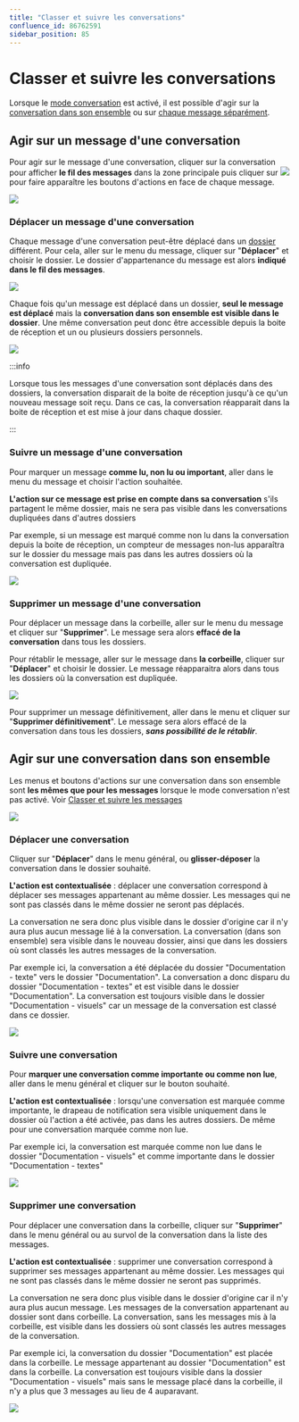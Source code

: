 ```yaml
---
title: "Classer et suivre les conversations"
confluence_id: 86762591
sidebar_position: 85
---
```

# Classer et suivre les conversations

Lorsque le [mode conversation](Gérer_la_liste_des_messages.md/#gérer-laffichage-de-la-liste-des-messages) est activé, il est possible d'agir sur la [conversation dans son ensemble](#agir-sur-une-conversation-dans-son-ensemble) ou sur [chaque message séparément](#agir-sur-un-message-dune-conversation).

## Agir sur un message d'une conversation

Pour agir sur le message d'une conversation, cliquer sur la conversation pour afficher **le fil des messages** dans la zone principale puis cliquer sur ![](./classer_et_suivre_les_conversations_attachments/conversations_icone_deplier.png) pour faire apparaître les boutons d'actions en face de chaque message.

![](./classer_et_suivre_les_conversations_attachments/conversations_actions.png)

### Déplacer un message d'une conversation

Chaque message d'une conversation peut-être déplacé dans un [dossier](Organiser_les_dossiers.md) différent. Pour cela, aller sur le menu du message, cliquer sur "**Déplacer**" et choisir le dossier. Le dossier d'appartenance du message est alors **indiqué dans le fil des messages**.

![](./classer_et_suivre_les_conversations_attachments/conversations_affichage.png)

Chaque fois qu'un message est déplacé dans un dossier, **seul le message est déplacé** mais la **conversation dans son ensemble est visible dans le dossier**. Une même conversation peut donc être accessible depuis la boite de réception et un ou plusieurs dossiers personnels.

![](./classer_et_suivre_les_conversations_attachments/conversations_dossiers.png)

:::info

Lorsque tous les messages d'une conversation sont déplacés dans des dossiers, la conversation disparait de la boite de réception jusqu'à ce qu'un nouveau message soit reçu. Dans ce cas, la conversation réapparait dans la boite de réception et est mise à jour dans chaque dossier.

:::

### Suivre un message d'une conversation

Pour marquer un message **comme lu, non lu ou important**, aller dans le menu du message et choisir l'action souhaitée.

**L'action sur ce message est prise en compte dans sa conversation** s'ils partagent le même dossier, mais ne sera pas visible dans les conversations dupliquées dans d'autres dossiers

Par exemple, si un message est marqué comme non lu dans la conversation depuis la boite de réception, un compteur de messages non-lus apparaîtra sur le dossier du message mais pas dans les autres dossiers où la conversation est dupliquée.

![](./classer_et_suivre_les_conversations_attachments/conversation_suivre.png)

### Supprimer un message d'une conversation

Pour déplacer un message dans la corbeille, aller sur le menu du message et cliquer sur "**Supprimer**". Le message sera alors **effacé de la conversation** dans tous les dossiers.

Pour rétablir le message, aller sur le message dans **la corbeille**, cliquer sur "**Déplacer**" et choisir le dossier. Le message réapparaitra alors dans tous les dossiers où la conversation est dupliquée.

![](./classer_et_suivre_les_conversations_attachments/conversations_corbeille.png)

Pour supprimer un message définitivement, aller dans le menu et cliquer sur "**Supprimer définitivement**". Le message sera alors effacé de la conversation dans tous les dossiers, ***sans possibilité de le rétablir***.

## Agir sur une conversation dans son ensemble

Les menus et boutons d'actions sur une conversation dans son ensemble sont **les mêmes que pour les messages** lorsque le mode conversation n'est pas activé. 
Voir [Classer et suivre les messages](Classer_et_suivre_les_messages.md)

![](./classer_et_suivre_les_conversations_attachments/conversation_all_menugeneral.png)

### Déplacer une conversation

Cliquer sur "**Déplacer**" dans le menu général, ou **glisser-déposer** la conversation dans le dossier souhaité.

**L'action est contextualisée** : déplacer une conversation correspond à déplacer ses messages appartenant au même dossier. Les messages qui ne sont pas classés dans le même dossier ne seront pas déplacés.

La conversation ne sera donc plus visible dans le dossier d'origine car il n'y aura plus aucun message lié à la conversation. La conversation (dans son ensemble) sera visible dans le nouveau dossier, ainsi que dans les dossiers où sont classés les autres messages de la conversation.

Par exemple ici, la conversation a été déplacée du dossier "Documentation - texte" vers le dossier "Documentation". La conversation a donc disparu du dossier "Documentation - textes" et est visible dans le dossier "Documentation". La conversation est toujours visible dans le dossier "Documentation - visuels" car un message de la conversation est classé dans ce dossier.

![](./classer_et_suivre_les_conversations_attachments/conversation_all_deplacer.png)

### Suivre une conversation

Pour **marquer une conversation comme importante ou comme non lue**, aller dans le menu général et cliquer sur le bouton souhaité.

**L'action est contextualisée** : lorsqu'une conversation est marquée comme importante, le drapeau de notification sera visible uniquement dans le dossier où l'action a été activée, pas dans les autres dossiers. De même pour une conversation marquée comme non lue.

Par exemple ici, la conversation est marquée comme non lue dans le dossier "Documentation - visuels" et comme importante dans le dossier "Documentation - textes"

![](./classer_et_suivre_les_conversations_attachments/conversation_all_suivi.png)

### Supprimer une conversation

Pour déplacer une conversation dans la corbeille, cliquer sur "**Supprimer**" dans le menu général ou au survol de la conversation dans la liste des messages.

**L'action est contextualisée** : supprimer une conversation correspond à supprimer ses messages appartenant au même dossier. Les messages qui ne sont pas classés dans le même dossier ne seront pas supprimés.

La conversation ne sera donc plus visible dans le dossier d'origine car il n'y aura plus aucun message. Les messages de la conversation appartenant au dossier sont dans corbeille. La conversation, sans les messages mis à la corbeille, est visible dans les dossiers où sont classés les autres messages de la conversation.

Par exemple ici, la conversation du dossier "Documentation" est placée dans la corbeille. Le message appartenant au dossier "Documentation" est dans la corbeille. La conversation est toujours visible dans la dossier "Documentation - visuels" mais sans le message placé dans la corbeille, il n'y a plus que 3 messages au lieu de 4 auparavant.

![](./classer_et_suivre_les_conversations_attachments/conversation_all_supprimer.png)

